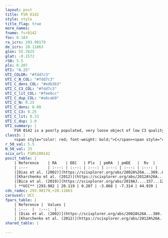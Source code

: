 ```yaml
---
layout: post
title: FSR 0142
style: style
title_flag: true
more_names: 
fname: fsr0142
fov: 0.183
ra_icrs: 293.90179
de_icrs: 20.11863
glon: 55.7825
glat: -0.1572
r50: 5.5
plx: 0.207
UTI: "0.25"
UTI_COLOR: "#fdd7c3"
UTI_C_N_COL: "#fdd7c3"
UTI_C_dens_COL: "#edb3b3"
UTI_C_C3_COL: "#fdd7c3"
UTI_C_lit_COL: "#fee8cc"
UTI_C_dup_COL: "#a6cab9"
UTI_C_N: 0.25
UTI_C_dens: 0.08
UTI_C_C3: 0.25
UTI_C_lit: 0.33
UTI_C_dup: 1.0
UTI_summary: |
    FSR 0142 is a poorly populated, very loose object of low C3 quality. It is poorly studied in the literature, with no articles listed in the last 6 years.
class3: |
    <span style="color: red; font-weight: bold;">C</span><span style="color: red; font-weight: bold;">C</span>
r_50_val: 5.5
N_50_val: 25
scix_url: FSR%200142
posit_table: |
    | Reference    | RA    | DEC   | Plx  | pmRA  | pmDE   |  Rv  |
    | :---         | :---: | :---: | :---: | :---: | :---: | :---: |
    |[Dias et al. (2002)](https://scixplorer.org/abs/2002A%26A...389..871D) | 293.913 | 20.129 | -- | -2.4 | -0.69 | -- |
    |[Kharchenko et al. (2012)](https://scixplorer.org/abs/2012A%26A...543A.156K) | 293.895 | 20.125 | -- | -2.04 | -1.23 | -- |
    |[Bica et al. (2019)](https://scixplorer.org/abs/2019AJ....157...12B) | 293.917 | 20.133 | -- | -- | -- | -- |
    | **UCC** |293.902 | 20.119 | 0.207 | -3.868 | -7.314 | 44.939 | 
cds_radec: 293.90179,+20.11863
carousel: UCC
fpars_table: |
    | Reference |  Values |
    | :---  |  :---:  |
    | [Dias et al. (2002)](https://scixplorer.org/abs/2002A%26A...389..871D) | `E(B-V)=1.145, Dist=2669.0, Age=6.4` |
    | [Kharchenko et al. (2012)](https://scixplorer.org/abs/2012A%26A...543A.156K) | `e_bv=1.145, distance=2669, log_age=6.4` |
shared_table: |
    
---
```

